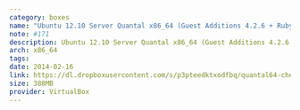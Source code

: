 ```yaml
---
category: boxes
name: "Ubuntu 12.10 Server Quantal x86_64 (Guest Additions 4.2.6 + Ruby 1.9.3 (rvm multi-user) + Chef 11.4.4)"
note: #171
description: Ubuntu 12.10 Server Quantal x86_64 (Guest Additions 4.2.6 + Ruby 1.9.3 (rvm multi-user) + Chef 11.4.4)
arch: x86_64
tags:
date: 2014-02-16
link: https://dl.dropboxusercontent.com/s/p3pteedktxodfbq/quantal64-chef11.box
size: 388MB
provider: VirtualBox
---
```

